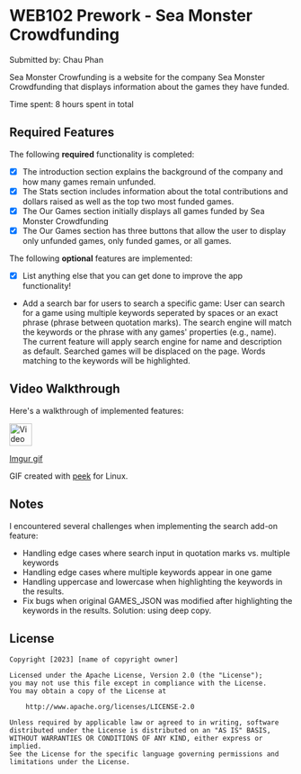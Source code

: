# WEB102 Prework - Sea Monster Crowdfunding

Submitted by: Chau Phan

Sea Monster Crowfunding is a website for the company Sea Monster Crowdfunding that displays information about the games they have funded.

Time spent: 8 hours spent in total

## Required Features

The following **required** functionality is completed:

* [x] The introduction section explains the background of the company and how many games remain unfunded.
* [x] The Stats section includes information about the total contributions and dollars raised as well as the top two most funded games.
* [x] The Our Games section initially displays all games funded by Sea Monster Crowdfunding
* [x] The Our Games section has three buttons that allow the user to display only unfunded games, only funded games, or all games.

The following **optional** features are implemented:

* [x] List anything else that you can get done to improve the app functionality!
- Add a search bar for users to search a specific game: User can search for a game using multiple keywords seperated by spaces or an exact phrase (phrase between quotation marks). The search engine will match the keywords or the phrase with any games' properties (e.g., name). The current feature will apply search engine for name and description as default. Searched games will be displaced on the page. Words matching to the keywords will be highlighted.

## Video Walkthrough

Here's a walkthrough of implemented features:

<img src='https://imgur.com/O6YII3m' title='Video Walkthrough' width='40' alt='Video Walkthrough' />

[Imgur gif](https://github.com/ptbchau/web102_prework/blob/main/Prework_web102_walkthrough.gif)

<!-- Replace this with whatever GIF tool you used! -->
GIF created with [peek](https://github.com/phw/peek) for Linux.

## Notes

I encountered several challenges when implementing the search add-on feature:
- Handling edge cases where search input in quotation marks vs. multiple keywords
- Handling edge cases where multiple keywords appear in one game
- Handling uppercase and lowercase when highlighting the keywords in the results.
- Fix bugs when original GAMES_JSON was modified after highlighting the keywords in the results. Solution: using deep copy.

## License

    Copyright [2023] [name of copyright owner]

    Licensed under the Apache License, Version 2.0 (the "License");
    you may not use this file except in compliance with the License.
    You may obtain a copy of the License at

        http://www.apache.org/licenses/LICENSE-2.0

    Unless required by applicable law or agreed to in writing, software
    distributed under the License is distributed on an "AS IS" BASIS,
    WITHOUT WARRANTIES OR CONDITIONS OF ANY KIND, either express or implied.
    See the License for the specific language governing permissions and
    limitations under the License.
